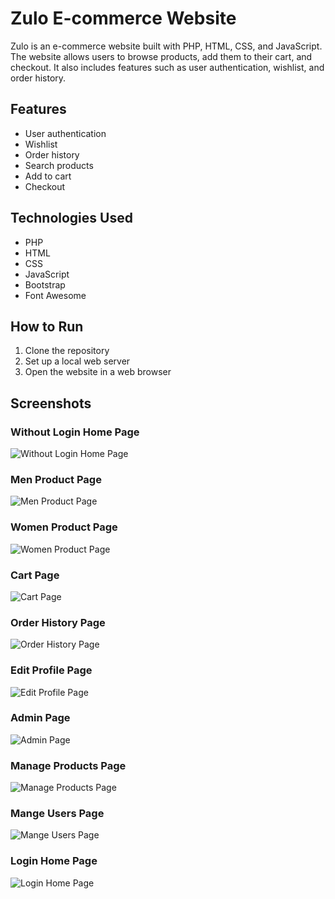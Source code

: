 # Zulo E-commerce Website

Zulo is an e-commerce website built with PHP, HTML, CSS, and JavaScript. The website allows users to browse products, add them to their cart, and checkout. It also includes features such as user authentication, wishlist, and order history.

## Features

- User authentication
- Wishlist
- Order history
- Search products
- Add to cart
- Checkout

## Technologies Used

- PHP
- HTML
- CSS
- JavaScript
- Bootstrap
- Font Awesome

## How to Run

1. Clone the repository
2. Set up a local web server
3. Open the website in a web browser

## Screenshots

### Without Login Home Page

![Without Login Home Page](./assets/img/screenshots/loginHome.png)

### Men Product Page

![Men Product Page](./assets/img/screenshots/mProduct.png)

### Women Product Page

![Women Product Page](./assets/img/screenshots/wproduct.png)

### Cart Page

![Cart Page](./assets/img/screenshots/checkout.png)

### Order History Page

![Order History Page](./assets/img/screenshots/order_history.png)

### Edit Profile Page

![Edit Profile Page](./assets/img/screenshots/editProfie.png)

### Admin Page

![Admin Page](./assets/img/screenshots/admin.png)

### Manage Products Page

![Manage Products Page](../assets/img/screenshots/mangeProducts.png)

### Mange Users Page

![Mange Users Page](./assets/img/screenshots/manageUsers.png)

### Login Home Page

![Login Home Page](./assets/img/screenshots/loginHome.png)
